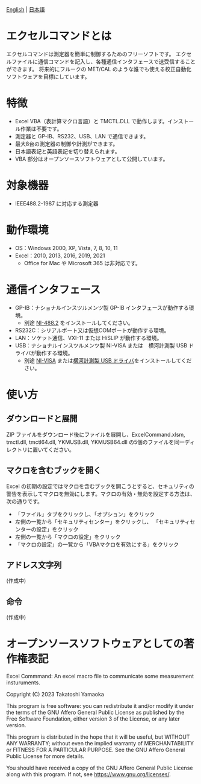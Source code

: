 [English](README.md) | [日本語](README.ja.md)

# エクセルコマンドとは
エクセルコマンドは測定器を簡単に制御するためのフリーソフトです。
エクセルファイルに通信コマンドを記入し、各種通信インタフェースで送受信することができます。
将来的にフルークの MET/CAL のような誰でも使える校正自動化ソフトウェアを目標にしています。

# 特徴
- Excel VBA（表計算マクロ言語）と TMCTL.DLL で動作します。インストール作業は不要です。
- 測定器と GP-IB、RS232、USB、LAN で通信できます。
- 最大8台の測定器の制御や計測ができます。
- 日本語表記と英語表記を切り替えられます。
- VBA 部分はオープンソースソフトウェアとして公開しています。

# 対象機器
- IEEE488.2-1987 に対応する測定器

# 動作環境
- OS：Windows 2000, XP, Vista, 7, 8, 10, 11
- Excel：2010, 2013, 2016, 2019, 2021
  - Office for Mac や Microsoft 365 は非対応です。

# 通信インタフェース
- GP-IB：ナショナルインスツルメンツ製 GP-IB インタフェースが動作する環境。
  - 別途 [NI-488.2](https://www.ni.com/ja-jp/support/downloads/drivers/download.ni-488-2.html) をインストールしてください。
- RS232C：シリアルポート又は仮想COMポートが動作する環境。
- LAN：ソケット通信、VXI-11 または HiSLIP が動作する環境。
- USB：ナショナルインスツルメンツ製 NI-VISA または　横河計測製 USB ドライバが動作する環境。
  - 別途 [NI-VISA](https://www.ni.com/ja-jp/support/downloads/drivers/download.ni-visa.html) または[横河計測製 USB ドライバ](https://tmi.yokogawa.com/jp/library/documents-downloads/software/usb-drivers/)をインストールしてください。

# 使い方
## ダウンロードと展開
ZIP ファイルをダウンロード後にファイルを展開し、ExcelCommand.xlsm, tmctl.dll, tmctl64.dll, YKMUSB.dll, YKMUSB64.dll の5個のファイルを同一ディレクトリに置いてください。

## マクロを含むブックを開く
Excel の初期の設定ではマクロを含むブックを開こうとすると、セキュリティの警告を表示してマクロを無効にします。マクロの有効・無効を設定する方法は、次の通りです。

- 「ファイル」タブをクリックし、「オプション」をクリック
- 左側の一覧から「セキュリティセンター」をクリックし、 「セキュリティセンターの設定」をクリック
- 左側の一覧から「マクロの設定」をクリック
- 「マクロの設定」の一覧から「VBAマクロを有効にする」をクリック

## アドレス文字列
(作成中)

## 命令
(作成中)

# オープンソースソフトウェアとしての著作権表記
Excel Commmand: An excel macro file to communicate some measurement insturuments.

Copyright (C) 2023 Takatoshi Yamaoka

This program is free software: you can redistribute it and/or modify
it under the terms of the GNU Affero General Public License as
published by the Free Software Foundation, either version 3 of the
License, or any later version.

This program is distributed in the hope that it will be useful,
but WITHOUT ANY WARRANTY; without even the implied warranty of
MERCHANTABILITY or FITNESS FOR A PARTICULAR PURPOSE.  See the
GNU Affero General Public License for more details.

You should have received a copy of the GNU Affero General Public License
along with this program.  If not, see <https://www.gnu.org/licenses/>.